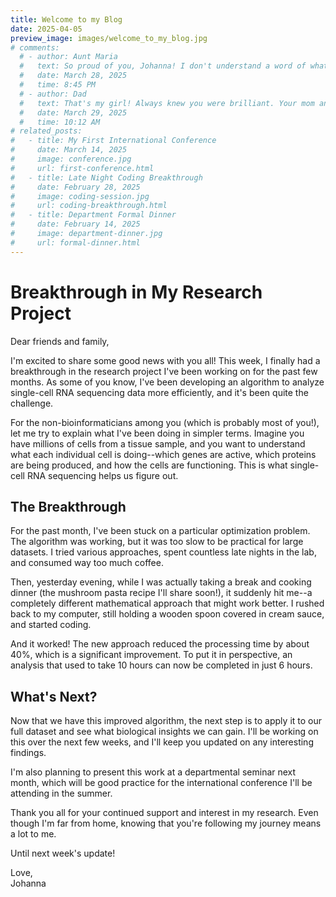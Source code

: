 ```yaml
---
title: Welcome to my Blog
date: 2025-04-05
preview_image: images/welcome_to_my_blog.jpg
# comments:
  # - author: Aunt Maria
  #   text: So proud of you, Johanna! I don't understand a word of what you're doing, but it sounds impressive! Can't wait to try that mushroom pasta recipe. Love you! ❤️
  #   date: March 28, 2025
  #   time: 8:45 PM
  # - author: Dad
  #   text: That's my girl! Always knew you were brilliant. Your mom and I are telling everyone about your breakthrough (even though we don't really understand it either). Stay warm and eat well!
  #   date: March 29, 2025
  #   time: 10:12 AM
# related_posts:
#   - title: My First International Conference
#     date: March 14, 2025
#     image: conference.jpg
#     url: first-conference.html
#   - title: Late Night Coding Breakthrough
#     date: February 28, 2025
#     image: coding-session.jpg
#     url: coding-breakthrough.html
#   - title: Department Formal Dinner
#     date: February 14, 2025
#     image: department-dinner.jpg
#     url: formal-dinner.html
---
```


# Breakthrough in My Research Project

Dear friends and family,

I'm excited to share some good news with you all! This week, I finally had a breakthrough in the research project I've been working on for the past few months. As some of you know, I've been developing an algorithm to analyze single-cell RNA sequencing data more efficiently, and it's been quite the challenge.

For the non-bioinformaticians among you (which is probably most of you!), let me try to explain what I've been doing in simpler terms. Imagine you have millions of cells from a tissue sample, and you want to understand what each individual cell is doing--which genes are active, which proteins are being produced, and how the cells are functioning. This is what single-cell RNA sequencing helps us figure out.

<div class="decorative-divider"></div>

## The Breakthrough

For the past month, I've been stuck on a particular optimization problem. The algorithm was working, but it was too slow to be practical for large datasets. I tried various approaches, spent countless late nights in the lab, and consumed way too much coffee.

Then, yesterday evening, while I was actually taking a break and cooking dinner (the mushroom pasta recipe I'll share soon!), it suddenly hit me--a completely different mathematical approach that might work better. I rushed back to my computer, still holding a wooden spoon covered in cream sauce, and started coding.

And it worked! The new approach reduced the processing time by about 40%, which is a significant improvement. To put it in perspective, an analysis that used to take 10 hours can now be completed in just 6 hours.

<div class="decorative-divider"></div>

## What's Next?

Now that we have this improved algorithm, the next step is to apply it to our full dataset and see what biological insights we can gain. I'll be working on this over the next few weeks, and I'll keep you updated on any interesting findings.

I'm also planning to present this work at a departmental seminar next month, which will be good practice for the international conference I'll be attending in the summer.

Thank you all for your continued support and interest in my research. Even though I'm far from home, knowing that you're following my journey means a lot to me.

Until next week's update!

Love,  
Johanna